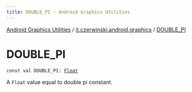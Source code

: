 ```yaml
---
title: DOUBLE_PI - Android Graphics Utilities
---
```


[Android Graphics Utilities](../index.html) / [it.czerwinski.android.graphics](index.html) / [DOUBLE_PI](./-d-o-u-b-l-e_-p-i.html)

# DOUBLE_PI

`const val DOUBLE_PI: `[`Float`](https://kotlinlang.org/api/latest/jvm/stdlib/kotlin/-float/index.html)

A `Float` value equal to double pi constant.

